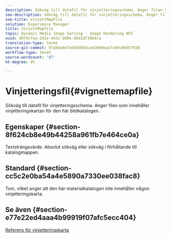 ```yaml
---
description: Sökväg till datafil för vinjetteringsschema. Anger filen som innehåller vinjetteringskartan för den här bildkatalogen.
seo-description: Sökväg till datafil för vinjetteringsschema. Anger filen som innehåller vinjetteringskartan för den här bildkatalogen.
seo-title: VinjettMapFile
solution: Experience Manager
title: VinjettMapFile
topic: Dynamic Media Image Serving - Image Rendering API
uuid: d07dcfea-241e-4431-b09e-dbd1df38b8ca
translation-type: tm+mt
source-git-commit: 97a84e8e7edd3d834ca42069eae7c09c00d57938
workflow-type: tm+mt
source-wordcount: '87'
ht-degree: 0%

---
```



# Vinjetteringsfil{#vignettemapfile}

Sökväg till datafil för vinjetteringsschema. Anger filen som innehåller vinjetteringskartan för den här bildkatalogen.

## Egenskaper {#section-8f624cb8e49b44258a961fb7e464ce0a}

Textsträngsvärde. Absolut sökväg eller sökväg i förhållande till katalogmappen.

## Standard {#section-cc5c2e0ba54a4e5890a7330ee038fac8}

Tom, vilket anger att den här materialkatalogen inte innehåller någon vinjetteringskarta.

## Se även {#section-e77e22ed4aaa4b99919f07afc5ecc404}

[Referens för vinjetteringskarta](../../../../../ir-api/material-cat/image-rendering-api-ref/c-ir-material-catalog/c-ir-vignette-map-reference/c-ir-vignette-map-reference.md#concept-f9486269f2b04d4cb6750f3af7bf0eb7)
